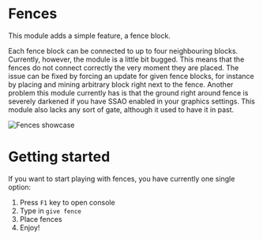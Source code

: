 Fences
======

This module adds a simple feature, a fence block.

Each fence block can be connected to up to four neighbouring blocks. Currently, however, the module is a little bit bugged. This means that the fences do not connect correctly the very moment they are placed. The issue can be fixed by forcing an update for given fence blocks, for instance by placing and mining arbitrary block right next to the fence. Another problem this module currently has is that the ground right around fence is severely darkened if you have SSAO enabled in your graphics settings. This module also lacks any sort of gate, although it used to have it in past.

![Fences showcase](https://i.imgur.com/5cT16lG.png)

# Getting started

If you want to start playing with fences, you have currently one single option:

1) Press ```F1``` key to open console
2) Type in `give fence`
3) Place fences
4) Enjoy!


